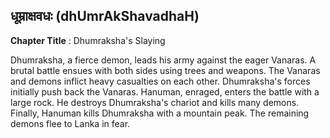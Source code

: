 ## धूम्राक्षवधः (dhUmrAkShavadhaH)
**Chapter Title** : Dhumraksha's Slaying

Dhumraksha, a fierce demon, leads his army against the eager Vanaras. A brutal battle ensues with both sides using trees and weapons. The Vanaras and demons inflict heavy casualties on each other. Dhumraksha's forces initially push back the Vanaras. Hanuman, enraged, enters the battle with a large rock. He destroys Dhumraksha's chariot and kills many demons. Finally, Hanuman kills Dhumraksha with a mountain peak. The remaining demons flee to Lanka in fear.